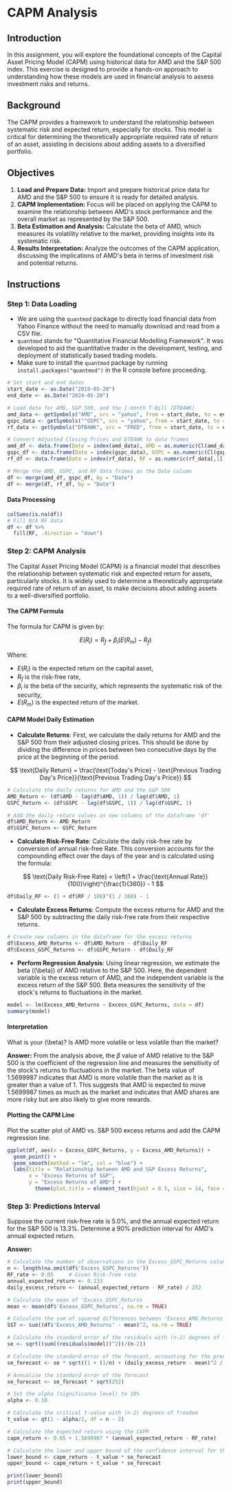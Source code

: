 
# CAPM Analysis

## Introduction

In this assignment, you will explore the foundational concepts of the Capital Asset Pricing Model (CAPM) using historical data for AMD and the S&P 500 index. This exercise is designed to provide a hands-on approach to understanding how these models are used in financial analysis to assess investment risks and returns.

## Background

The CAPM provides a framework to understand the relationship between systematic risk and expected return, especially for stocks. This model is critical for determining the theoretically appropriate required rate of return of an asset, assisting in decisions about adding assets to a diversified portfolio.

## Objectives

1. **Load and Prepare Data:** Import and prepare historical price data for AMD and the S&P 500 to ensure it is ready for detailed analysis.
2. **CAPM Implementation:** Focus will be placed on applying the CAPM to examine the relationship between AMD's stock performance and the overall market as represented by the S&P 500.
3. **Beta Estimation and Analysis:** Calculate the beta of AMD, which measures its volatility relative to the market, providing insights into its systematic risk.
4. **Results Interpretation:** Analyze the outcomes of the CAPM application, discussing the implications of AMD's beta in terms of investment risk and potential returns.

## Instructions

### Step 1: Data Loading

- We are using the `quantmod` package to directly load financial data from Yahoo Finance without the need to manually download and read from a CSV file.
- `quantmod` stands for "Quantitative Financial Modelling Framework". It was developed to aid the quantitative trader in the development, testing, and deployment of statistically based trading models.
- Make sure to install the `quantmod` package by running `install.packages("quantmod")` in the R console before proceeding.

```r
# Set start and end dates
start_date <- as.Date("2019-05-20")
end_date <- as.Date("2024-05-20")

# Load data for AMD, S&P 500, and the 1-month T-Bill (DTB4WK)
amd_data <- getSymbols("AMD", src = "yahoo", from = start_date, to = end_date, auto.assign = FALSE)
gspc_data <- getSymbols("^GSPC", src = "yahoo", from = start_date, to = end_date, auto.assign = FALSE)
rf_data <- getSymbols("DTB4WK", src = "FRED", from = start_date, to = end_date, auto.assign = FALSE)

# Convert Adjusted Closing Prices and DTB4WK to data frames
amd_df <- data.frame(Date = index(amd_data), AMD = as.numeric(Cl(amd_data)))
gspc_df <- data.frame(Date = index(gspc_data), GSPC = as.numeric(Cl(gspc_data)))
rf_df <- data.frame(Date = index(rf_data), RF = as.numeric(rf_data[,1]))  # Accessing the first column of rf_data

# Merge the AMD, GSPC, and RF data frames on the Date column
df <- merge(amd_df, gspc_df, by = "Date")
df <- merge(df, rf_df, by = "Date")
```

#### Data Processing 
```r
colSums(is.na(df))
# Fill N/A RF data
df <- df %>%
  fill(RF, .direction = "down") 
```

### Step 2: CAPM Analysis

The Capital Asset Pricing Model (CAPM) is a financial model that describes the relationship between systematic risk and expected return for assets, particularly stocks. It is widely used to determine a theoretically appropriate required rate of return of an asset, to make decisions about adding assets to a well-diversified portfolio.

#### The CAPM Formula
The formula for CAPM is given by:

$$
E(R_i) = R_f + \beta_i (E(R_m) - R_f)
$$

Where:

- $E(R_i)$ is the expected return on the capital asset,
- $R_f$ is the risk-free rate,
- $\beta_i$ is the beta of the security, which represents the systematic risk of the security,
- $E(R_m)$ is the expected return of the market.



#### CAPM Model Daily Estimation

- **Calculate Returns**: First, we calculate the daily returns for AMD and the S&P 500 from their adjusted closing prices. This should be done by dividing the difference in prices between two consecutive days by the price at the beginning of the period.
  
$$
\text{Daily Return} = \frac{\text{Today's Price} - \text{Previous Trading Day's Price}}{\text{Previous Trading Day's Price}}
$$

```r
# Calculate the daily returns for AMD and the S&P 500
AMD_Return <- (df$AMD - lag(df$AMD, 1)) / lag(df$AMD, 1)
GSPC_Return <- (df$GSPC - lag(df$GSPC, 1)) / lag(df$GSPC, 1)

# Add the daily return values as new columns of the dataframe 'df'
df$AMD_Return <- AMD_Return
df$GSPC_Return <- GSPC_Return
```

- **Calculate Risk-Free Rate**: Calculate the daily risk-free rate by conversion of annual risk-free Rate. This conversion accounts for the compounding effect over the days of the year and is calculated using the formula:
  
$$
\text{Daily Risk-Free Rate} = \left(1 + \frac{\text{Annual Rate}}{100}\right)^{\frac{1}{360}} - 1
$$

```r
df$Daily_RF <- (1 + df$RF / 100)^(1 / 360) - 1
```


- **Calculate Excess Returns**: Compute the excess returns for AMD and the S&P 500 by subtracting the daily risk-free rate from their respective returns.

```r
# Create new columns in the dataframe for the excess returns
df$Excess_AMD_Returns <- df$AMD_Return - df$Daily_RF
df$Excess_GSPC_Returns <- df$GSPC_Return - df$Daily_RF
```


- **Perform Regression Analysis**: Using linear regression, we estimate the beta (\(\beta\)) of AMD relative to the S&P 500. Here, the dependent variable is the excess return of AMD, and the independent variable is the excess return of the S&P 500. Beta measures the sensitivity of the stock's returns to fluctuations in the market.

```r
model <- lm(Excess_AMD_Returns ~ Excess_GSPC_Returns, data = df)
summary(model)
```


#### Interpretation

What is your \(\beta\)? Is AMD more volatile or less volatile than the market?

**Answer:**
From the analysis above, the $\beta$ value of AMD relative to the S&P 500 is the coefficient of the regression line and measures the sensitivity of the stock's returns to fluctuations in the market. The beta value of 1.5699987 indicates that AMD is more volatile than the market as it is greater than a value of 1. This suggests that AMD is expected to move 1.5699987 times as much as the market and indicates that AMD shares are more risky but are also likely to give more rewards.

#### Plotting the CAPM Line
Plot the scatter plot of AMD vs. S&P 500 excess returns and add the CAPM regression line.

```r
ggplot(df, aes(x = Excess_GSPC_Returns, y = Excess_AMD_Returns)) +
  geom_point() +
  geom_smooth(method = "lm", col = "blue") +
  labs(title = "Relationship between AMD and S&P Excess Returns",
       x = "Excess Returns of S&P", 
       y = "Excess Returns of AMD") + 
         theme(plot.title = element_text(hjust = 0.5, size = 14, face = "bold")) 
```

### Step 3: Predictions Interval
Suppose the current risk-free rate is 5.0%, and the annual expected return for the S&P 500 is 13.3%. Determine a 90% prediction interval for AMD's annual expected return.



**Answer:**

```r
# Calculate the number of observations in the Excess_GSPC_Returns column
n <- length(na.omit(df$'Excess_GSPC_Returns'))                
RF_rate <- 0.05     # Given Risk-free rate 
annual_expected_return <- 0.133
daily_excess_return <- (annual_expected_return - RF_rate) / 252

# Calculate the mean of 'Excess_GSPC_Returns 
mean <- mean(df$'Excess_GSPC_Returns', na.rm = TRUE)

# Calculate the sum of squared differences between 'Excess_AMD_Returns' and the mean
SST <- sum((df$'Excess_AMD_Returns' - mean)^2, na.rm = TRUE)

# Calculate the standard error of the residuals with (n-2) degrees of freedom
se <- sqrt((sum((residuals(model))^2))/(n-2))

# Calculate the standard error of the forecast, accounting for the prediction interval
se_forecast <- se * sqrt((1 + (1/n) + (daily_excess_return - mean)^2 / SST))

# Annualise the standard error of the forecast
se_forecast <- se_forecast * sqrt(252)

# Set the alpha (significance level) to 10%
alpha <- 0.10  

# Calculate the critical t-value with (n-2) degrees of freedom
t_value <- qt(1 - alpha/2, df = n - 2)

# Calculate the expected return using the CAPM
capm_return <- 0.05 + 1.5699987 * (annual_expected_return - RF_rate)

# Calculate the lower and upper bound of the confidence interval for the CAPM return
lower_bound <- capm_return - t_value * se_forecast
upper_bound <- capm_return + t_value * se_forecast

print(lower_bound)
print(upper_bound)
```
